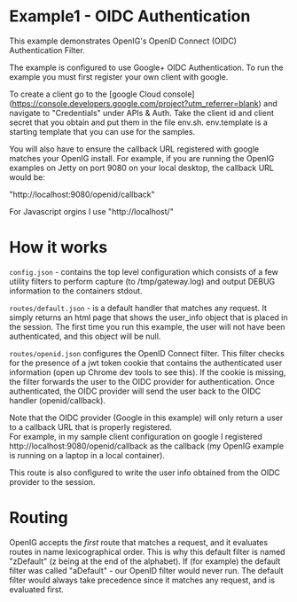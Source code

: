 Example1 - OIDC Authentication
===============================


This example demonstrates OpenIG's OpenID Connect (OIDC) Authentication Filter.


The example is configured to use Google+ OIDC Authentication. To run the example you must first register your own client
with google. 

To create a client go to the [google Cloud console]
(https://console.developers.google.com/project?utm_referrer=blank) and 
navigate to "Credentials" under APIs & Auth.  Take the client id and client secret that you obtain 
and put them in the file env.sh. env.template is a starting template that you can use for the samples.

You will also have to ensure the callback URL registered with google matches your OpenIG install. For example, if you are 
running the OpenIG examples on Jetty on port 9080 on your local desktop, the callback URL would be:

"http://localhost:9080/openid/callback"

For Javascript orgins I use "http://localhost/"



# How it works 

```config.json```  - contains the top level configuration which consists of a few utility filters to 
perform capture (to /tmp/gateway.log) and output DEBUG information to the containers stdout. 

```routes/default.json```  - is a default handler that matches any request. It simply returns an
html page that shows the user_info object that is placed in the session. The first time
you run this example, the user will not have been authenticated, and this object will be null. 

```routes/openid.json```  configures the OpenID Connect filter. This filter checks for the presence of
a jwt token cookie that contains the authenticated user information 
(open up Chrome dev tools to see this). If the cookie is missing, the filter 
forwards the user to the OIDC provider for authentication. Once authenticated, the OIDC provider will
send the user back to the OIDC handler (openid/callback). 

Note that the OIDC provider
(Google in this example) will only return a user to a callback URL that is properly registered.  
For example, in my sample client configuration on google I registered http://localhost:9080/openid/callback
as the callback (my OpenIG example is running on a laptop in a local container). 

This route is also configured to write the user info obtained from the OIDC provider to the session. 

# Routing

OpenIG accepts the *first* route that matches a request, and it evaluates routes in 
name lexicographical order.  This is why this default filter is named "zDefault" (z being
at the end of the alphabet).  If 
(for example) the default filter was called "aDefault" - our OpenID filter would never run. 
The default filter would always take precedence since it matches any request, and is evaluated first. 


